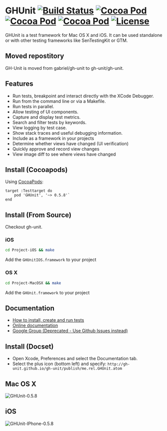 # GHUnit [![Build Status](https://travis-ci.org/gh-unit/gh-unit.png)](https://travis-ci.org/gh-unit/gh-unit) [![Cocoa Pod](https://cocoapod-badges.herokuapp.com/v/GHUnitIOS/badge.png)](http://gh-unit.github.io/gh-unit/) [![Cocoa Pod](https://cocoapod-badges.herokuapp.com/p/GHUnitOSX/badge.png)](http://gh-unit.github.io/gh-unit/) [![Cocoa Pod](https://cocoapod-badges.herokuapp.com/p/GHUnitIOS/badge.png)](http://gh-unit.github.io/gh-unit/)  [![License](https://go-shields.herokuapp.com/license-MIT-blue.png)](http://opensource.org/licenses/MIT)

GHUnit is a test framework for Mac OS X and iOS.
It can be used standalone or with other testing frameworks like SenTestingKit or GTM.

## Moved repostitory
GH-Unit is moved from gabriel/gh-unit to gh-unit/gh-unit.

## Features

- Run tests, breakpoint and interact directly with the XCode Debugger.
- Run from the command line or via a Makefile.
- Run tests in parallel.
- Allow testing of UI components.
- Capture and display test metrics.
- Search and filter tests by keywords. 
- View logging by test case.
- Show stack traces and useful debugging information.
- Include as a framework in your projects
- Determine whether views have changed (UI verification)
- Quickly approve and record view changes
- View image diff to see where views have changed

## Install (Cocoapods)

Using [CocoaPods](http://cocoapods.org/):

```
target :Testtarget do
	pod 'GHUnit', '~> 0.5.8'`
end
```

## Install (From Source)
Checkout gh-unit.

### iOS
```bash
cd Project-iOS && make
```

Add the `GHUnitIOS.framework` to your project

### OS X
```bash
cd Project-MacOSX && make
```
Add the `GHUnit.framework` to your project

## Documentation

- [How to install, create and run tests](http://gh-unit.github.io//gh-unit/docs/index.html)
- [Online documentation](http://gh-unit.github.io/gh-unit/)
- [Google Group (Deprecated - Use Github Issues instead)](http://groups.google.com/group/ghunit)

## Install (Docset)

- Open Xcode, Preferences and select the Documentation tab.
- Select the plus icon (bottom left) and specify: `http://gh-unit.github.io/gh-unit/publish/me.rel.GHUnit.atom`


## Mac OS X

![GHUnit-0.5.8](https://raw.github.com/gh-unit/gh-unit/master/Documentation/images/macosx01.png)

## iOS

![GHUnit-IPhone-0.5.8](https://raw.github.com/gh-unit/gh-unit/master/Documentation/images/ios.png)

